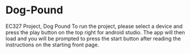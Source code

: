 # Dog-Pound
EC327 Project, Dog Pound 
To run the project, please select a device and press the play button on the top right for android studio. The app will then load and you will be prompted to press the start button after reading the instructions on the starting front page. 
